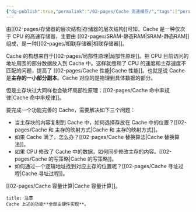 ```yaml
---
{"dg-publish":true,"permalink":"/02-pages/Cache 高速缓存/","tags":["personal/blog","计算机组成原理"]}
---
```


由[[02-pages/存储器的层次结构\|存储器的层次结构]]可知，Cache 是一种仅次于 CPU 的高速存储器，主要由 [[02-pages/SRAM-静态RAM\|SRAM-静态RAM]] 组成，是一种[[02-pages/相联存储器\|相联存储器]]。

Cache 的构想来自于[[02-pages/局部性原理\|局部性原理]]。把 CPU 目前访问的地址周围的部分数据放入到 Cache 中。这样就缓和了 CPU 的速度和主存速度不匹配的问题，提高了 [[02-pages/Cache 性能\|Cache 性能]]。也就是说 Cache 是**主存的一小部分副本**。Cache 对应的是物理到具体数据的部分。

但是主存块过大同样也会破坏局部性原理：[[02-pages/Cache 命中率规律\|Cache 命中率规律]]。

要完成一个功能完善的 Cache，需要解决如下三个问题：
- 当主存块的内容复制到 Cache 中，如何选择存放在 Cache 中的位置？[[02-pages/Cache 和 主存的映射方式\|Cache 和 主存的映射方式]]。
- 如果 Cache 满了，怎么办？[[02-pages/Cache 替换算法\|Cache 替换算法]]。
- 如果 CPU 修改了 Cache 中的数据，如何同步修改主存的内容。[[02-pages/Cache 的写策略\|Cache 的写策略]]。
- 如何通过一个逻辑地址找到对应主存的位置呢？[[02-pages/Cache 寻址过程\|Cache 寻址过程]]。

[[02-pages/Cache 容量计算\|Cache 容量计算]]。

```ad-tip
title: 注意
Cache 上述的功能**全部由硬件实现**。
```
